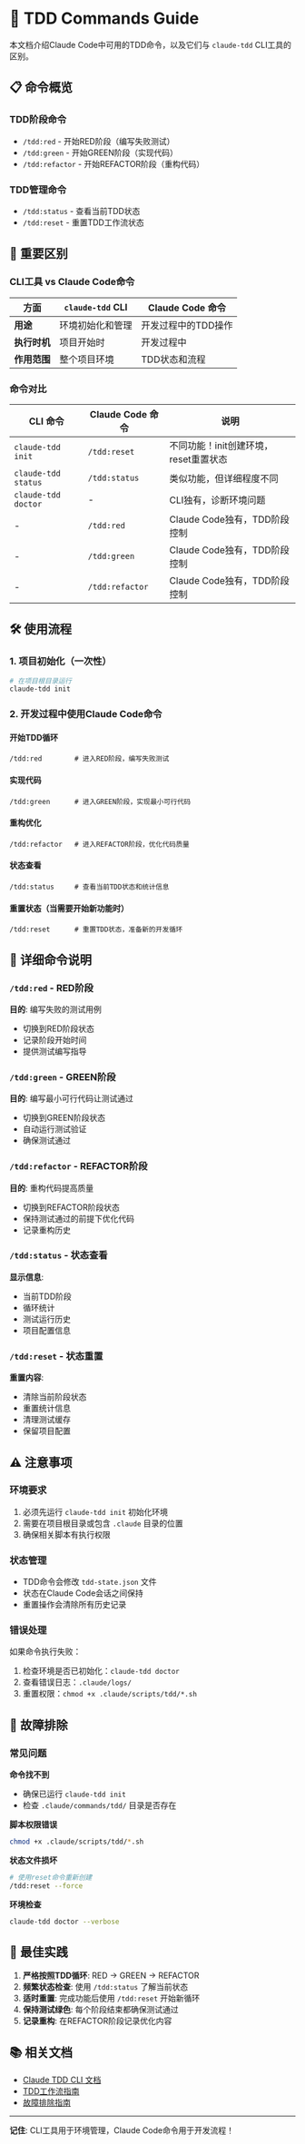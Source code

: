 # 🔄 TDD Commands Guide

本文档介绍Claude Code中可用的TDD命令，以及它们与 `claude-tdd` CLI工具的区别。

## 📋 命令概览

### TDD阶段命令
- `/tdd:red` - 开始RED阶段（编写失败测试）
- `/tdd:green` - 开始GREEN阶段（实现代码）  
- `/tdd:refactor` - 开始REFACTOR阶段（重构代码）

### TDD管理命令
- `/tdd:status` - 查看当前TDD状态
- `/tdd:reset` - 重置TDD工作流状态

## 🚨 重要区别

### CLI工具 vs Claude Code命令

| 方面 | `claude-tdd` CLI | Claude Code 命令 |
|------|-----------------|------------------|
| **用途** | 环境初始化和管理 | 开发过程中的TDD操作 |
| **执行时机** | 项目开始时 | 开发过程中 |
| **作用范围** | 整个项目环境 | TDD状态和流程 |

### 命令对比

| CLI 命令 | Claude Code 命令 | 说明 |
|----------|------------------|------|
| `claude-tdd init` | `/tdd:reset` | 不同功能！init创建环境，reset重置状态 |
| `claude-tdd status` | `/tdd:status` | 类似功能，但详细程度不同 |
| `claude-tdd doctor` | - | CLI独有，诊断环境问题 |
| - | `/tdd:red` | Claude Code独有，TDD阶段控制 |
| - | `/tdd:green` | Claude Code独有，TDD阶段控制 |
| - | `/tdd:refactor` | Claude Code独有，TDD阶段控制 |

## 🛠️ 使用流程

### 1. 项目初始化（一次性）
```bash
# 在项目根目录运行
claude-tdd init
```

### 2. 开发过程中使用Claude Code命令

#### 开始TDD循环
```
/tdd:red        # 进入RED阶段，编写失败测试
```

#### 实现代码
```  
/tdd:green      # 进入GREEN阶段，实现最小可行代码
```

#### 重构优化
```
/tdd:refactor   # 进入REFACTOR阶段，优化代码质量
```

#### 状态查看
```
/tdd:status     # 查看当前TDD状态和统计信息
```

#### 重置状态（当需要开始新功能时）
```
/tdd:reset      # 重置TDD状态，准备新的开发循环
```

## 📖 详细命令说明

### `/tdd:red` - RED阶段
**目的**: 编写失败的测试用例
- 切换到RED阶段状态
- 记录阶段开始时间
- 提供测试编写指导

### `/tdd:green` - GREEN阶段  
**目的**: 编写最小可行代码让测试通过
- 切换到GREEN阶段状态
- 自动运行测试验证
- 确保测试通过

### `/tdd:refactor` - REFACTOR阶段
**目的**: 重构代码提高质量
- 切换到REFACTOR阶段状态
- 保持测试通过的前提下优化代码
- 记录重构历史

### `/tdd:status` - 状态查看
**显示信息**:
- 当前TDD阶段
- 循环统计
- 测试运行历史
- 项目配置信息

### `/tdd:reset` - 状态重置
**重置内容**:
- 清除当前阶段状态
- 重置统计信息
- 清理测试缓存
- 保留项目配置

## ⚠️ 注意事项

### 环境要求
1. 必须先运行 `claude-tdd init` 初始化环境
2. 需要在项目根目录或包含 `.claude` 目录的位置
3. 确保相关脚本有执行权限

### 状态管理
- TDD命令会修改 `tdd-state.json` 文件
- 状态在Claude Code会话之间保持
- 重置操作会清除所有历史记录

### 错误处理
如果命令执行失败：
1. 检查环境是否已初始化：`claude-tdd doctor`
2. 查看错误日志：`.claude/logs/`
3. 重置权限：`chmod +x .claude/scripts/tdd/*.sh`

## 🔧 故障排除

### 常见问题

**命令找不到**
- 确保已运行 `claude-tdd init`
- 检查 `.claude/commands/tdd/` 目录是否存在

**脚本权限错误**
```bash
chmod +x .claude/scripts/tdd/*.sh
```

**状态文件损坏**
```bash
# 使用reset命令重新创建
/tdd:reset --force
```

**环境检查**
```bash
claude-tdd doctor --verbose
```

## 🎯 最佳实践

1. **严格按照TDD循环**: RED → GREEN → REFACTOR
2. **频繁状态检查**: 使用 `/tdd:status` 了解当前状态
3. **适时重置**: 完成功能后使用 `/tdd:reset` 开始新循环
4. **保持测试绿色**: 每个阶段结束都确保测试通过
5. **记录重构**: 在REFACTOR阶段记录优化内容

## 📚 相关文档

- [Claude TDD CLI 文档](../../README.md)
- [TDD工作流指南](../../docs/tdd-workflow.md)  
- [故障排除指南](../../docs/troubleshooting.md)

---

**记住**: CLI工具用于环境管理，Claude Code命令用于开发流程！